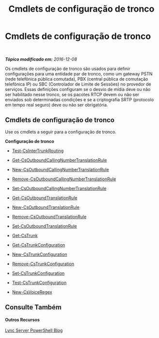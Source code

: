 ﻿---
title: Cmdlets de configuração de tronco
TOCTitle: Cmdlets de configuração de tronco
ms:assetid: 2c36b03a-b80f-4321-a448-6ba26b9357f8
ms:mtpsurl: https://technet.microsoft.com/pt-br/library/Gg416489(v=OCS.15)
ms:contentKeyID: 49306232
ms.date: 12/10/2016
mtps_version: v=OCS.15
ms.translationtype: HT
---

# Cmdlets de configuração de tronco

 

_**Tópico modificado em:** 2016-12-08_

Os cmdlets de configuração de tronco são usados para definir configurações para uma entidade par de tronco, como um gateway PSTN (rede telefônica pública comutada), PBX (central pública de comutação telefônica IP) ou SBC (Controlador de Limite de Sessões) no provedor de serviços. Essas definições configuram se o desvio de mídia deve ou não ser habilitado nesse tronco, se os pacotes RTCP devem ou não ser enviados sob determinadas condições e se a criptografia SRTP (protocolo em tempo real seguro) deve ou não ser obrigatória.

## Cmdlets de configuração de tronco

Use os cmdlets a seguir para a configuração de tronco.

**Configuração de tronco**

  - [Test-CsInterTrunkRouting](test-csintertrunkrouting.md)

<!-- end list -->

  - [Get-CsOutboundCallingNumberTranslationRule](get-csoutboundcallingnumbertranslationrule.md)

  - [New-CsOutboundCallingNumberTranslationRule](new-csoutboundcallingnumbertranslationrule.md)

  - [Remove-CsOutboundCallingNumberTranslationRule](remove-csoutboundcallingnumbertranslationrule.md)

  - [Set-CsOutboundCallingNumberTranslationRule](set-csoutboundcallingnumbertranslationrule.md)

<!-- end list -->

  -   
    [Get-CsOutboundTranslationRule](get-csoutboundtranslationrule.md)

  -   
    [New-CsOutboundTranslationRule](new-csoutboundtranslationrule.md)

  -   
    [Remove-CsOutboundTranslationRule](remove-csoutboundtranslationrule.md)

  -   
    [Set-CsOutboundTranslationRule](set-csoutboundtranslationrule.md)

<!-- end list -->

  - [Get-CsTrunk](get-cstrunk.md)

<!-- end list -->

  -   
    [Get-CsTrunkConfiguration](get-cstrunkconfiguration.md)

  -   
    [New-CsTrunkConfiguration](new-cstrunkconfiguration.md)

  -   
    [Remove-CsTrunkConfiguration](remove-cstrunkconfiguration.md)

  -   
    [Set-CsTrunkConfiguration](set-cstrunkconfiguration.md)

  -   
    [Test-CsTrunkConfiguration](test-cstrunkconfiguration.md)

<!-- end list -->

  -   
    [New-CsVoiceRegex](new-csvoiceregex.md)

## Consulte Também

#### Outros Recursos

[Lync Server PowerShell Blog](http://go.microsoft.com/fwlink/?linkid=203150%26clcid=0x416)

